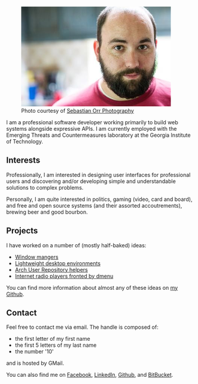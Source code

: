 <figure class="right">
    <img src="images/me.jpg" alt="Bryan Bennett" />
    <figcaption>
        Photo courtesy of <a href="http://sebastianorrphoto.com/">Sebastian Orr Photography</a>
    </figcaption>
</figure>

I am a professional software developer working primarily to build web systems
alongside expressive APIs. I am currently employed with the Emerging Threats and
Countermeasures laboratory at the Georgia Institute of Technology.

## Interests

Professionally, I am interested in designing user interfaces for professional
users and discovering and/or developing simple and understandable solutions to
complex problems.

Personally, I am quite interested in politics, gaming (video, card and board),
and free and open source systems (and their assorted accoutrements), brewing
beer and good bourbon.

## Projects

I have worked on a number of (mostly half-baked) ideas:

* [Window mangers](projects/piswm.html)
* [Lightweight desktop environments](projects/tudor.html)
* [Arch User Repository helpers](projects/aurora.html)
* [Internet radio players fronted by dmenu](projects/ztream.html)

You can find more information about almost any of these ideas on
[my Github](http://github.com/bbenne10).

## Contact

Feel free to contact me via email. The handle is composed of:

* the first letter of my first name
* the first 5 letters of my last name
* the number '10'

and is hosted by GMail.

You can also find me on [Facebook](http://facebook.com/bryan.a.bennett),
[LinkedIn](https://www.linkedin.com/pub/bryan-bennett/2b/230/895),
[Github](http://github.com/bbenne10), and
[BitBucket](https://bitbucket.org/bbenne10).
